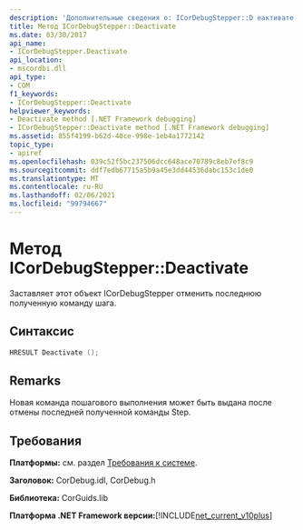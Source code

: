 ```yaml
---
description: 'Дополнительные сведения о: ICorDebugStepper::D еактивате Method'
title: Метод ICorDebugStepper::Deactivate
ms.date: 03/30/2017
api_name:
- ICorDebugStepper.Deactivate
api_location:
- mscordbi.dll
api_type:
- COM
f1_keywords:
- ICorDebugStepper::Deactivate
helpviewer_keywords:
- Deactivate method [.NET Framework debugging]
- ICorDebugStepper::Deactivate method [.NET Framework debugging]
ms.assetid: 855f4199-b62d-40ce-998e-1eb4a1772142
topic_type:
- apiref
ms.openlocfilehash: 039c52f5bc237506dcc648ace70789c8eb7ef8c9
ms.sourcegitcommit: ddf7edb67715a5b9a45e3dd44536dabc153c1de0
ms.translationtype: MT
ms.contentlocale: ru-RU
ms.lasthandoff: 02/06/2021
ms.locfileid: "99794667"
---
```

# <a name="icordebugstepperdeactivate-method"></a>Метод ICorDebugStepper::Deactivate

Заставляет этот объект ICorDebugStepper отменить последнюю полученную команду шага.  
  
## <a name="syntax"></a>Синтаксис  
  
```cpp  
HRESULT Deactivate ();  
```  
  
## <a name="remarks"></a>Remarks  

 Новая команда пошагового выполнения может быть выдана после отмены последней полученной команды Step.  
  
## <a name="requirements"></a>Требования  

 **Платформы:** см. раздел [Требования к системе](../../get-started/system-requirements.md).  
  
 **Заголовок:** CorDebug.idl, CorDebug.h  
  
 **Библиотека:** CorGuids.lib  
  
 **Платформа .NET Framework версии:**[!INCLUDE[net_current_v10plus](../../../../includes/net-current-v10plus-md.md)]
